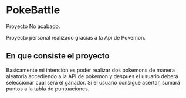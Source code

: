 # PokeBattle

Proyecto No acabado.

Proyecto personal realizado gracias a la Api de Pokemon.

## En que consiste el proyecto

Basicamente mi intencion es poder realizar dos pokemons de manera aleatoria accediendo a la API de pokemon y despues el usuario deberá seleccionar cual será el ganador.
Si el usuario consigue acertar, sumará puntos a la tabla de puntuaciones.
